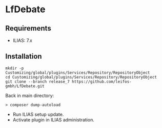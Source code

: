 # LfDebate

## Requirements

- ILIAS: 7.x

## Installation

```
mkdir -p Customizing/global/plugins/Services/Repository/RepositoryObject
cd Customizing/global/plugins/Services/Repository/RepositoryObject
git clone --branch release_7 https://github.com/leifos-gmbh/LfDebate.git
```

Back in main directory:
```
> composer dump-autoload
```

- Run ILIAS setup update.
- Activate plugin in ILIAS administration.
